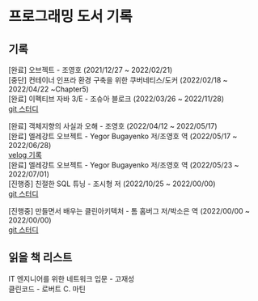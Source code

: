 # 프로그래밍 도서 기록

## 기록
[완료] 오브젝트 - 조영호 (2021/12/27 ~ 2022/02/21)<br>
[중단] 컨테이너 인프라 환경 구축을 위한 쿠버네티스/도커 (2022/02/18 ~ 2022/04/22 ~Chapter5)<br>
[완료] 이펙티브 자바 3/E - 조슈아 블로크 (2022/03/26 ~ 2022/11/28)<br>
[git 스터디](https://github.com/Dev-Prison/Effective-Java)<br>

[완료] 객체지향의 사실과 오해 - 조영호 (2022/04/12 ~ 2022/05/17)<br>
[완료] 엘레강트 오브젝트 - Yegor Bugayenko 저/조영호 역 (2022/05/17 ~ 2022/06/28)<br>
[velog 기록](https://velog.io/@yhlee9753/series/%EB%8F%85%EC%84%9C%EC%8B%9C%EB%A6%AC%EC%A6%88)<br>
[완료] 엘레강트 오브젝트 - Yegor Bugayenko 저/조영호 역 (2022/05/23 ~ 2022/07/01)<br>
[진행중] 친절한 SQL 튜닝 - 조시형 저 (2022/10/25 ~ 2022/00/00)<br>
[git 스터디](https://github.com/Hoontudy/Friendly-SQL-Tuning) <br>

[진행중] 만들면서 배우는 클린아키텍처 - 톰 홈버그 저/박소은 역 (2022/00/00 ~ 2022/00/00)<br>
[git 스터디](https://github.com/Dev-Prison/) <br>

## 읽을 책 리스트
IT 엔지니어를 위한 네트워크 입문 - 고재성<br>
클린코드 - 로버트 C. 마틴<br>
